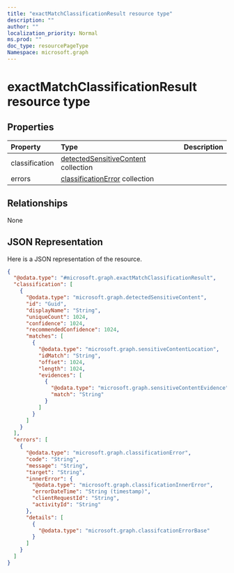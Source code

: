```yaml
---
title: "exactMatchClassificationResult resource type"
description: ""
author: ""
localization_priority: Normal
ms.prod: ""
doc_type: resourcePageType
Namespace: microsoft.graph
---
```



# exactMatchClassificationResult resource type



## Properties
|Property|Type|Description|
|:---|:---|:---|
|classification|[detectedSensitiveContent](../resources/detectedSensitiveContent.md) collection||
|errors|[classificationError](../resources/classificationError.md) collection||

## Relationships
None

## JSON Representation
Here is a JSON representation of the resource.
<!-- {
  "blockType": "resource",
  "@odata.type": "microsoft.graph.exactMatchClassificationResult"
}
-->
``` json
{
  "@odata.type": "#microsoft.graph.exactMatchClassificationResult",
  "classification": [
    {
      "@odata.type": "microsoft.graph.detectedSensitiveContent",
      "id": "Guid",
      "displayName": "String",
      "uniqueCount": 1024,
      "confidence": 1024,
      "recommendedConfidence": 1024,
      "matches": [
        {
          "@odata.type": "microsoft.graph.sensitiveContentLocation",
          "idMatch": "String",
          "offset": 1024,
          "length": 1024,
          "evidences": [
            {
              "@odata.type": "microsoft.graph.sensitiveContentEvidence",
              "match": "String"
            }
          ]
        }
      ]
    }
  ],
  "errors": [
    {
      "@odata.type": "microsoft.graph.classificationError",
      "code": "String",
      "message": "String",
      "target": "String",
      "innerError": {
        "@odata.type": "microsoft.graph.classificationInnerError",
        "errorDateTime": "String (timestamp)",
        "clientRequestId": "String",
        "activityId": "String"
      },
      "details": [
        {
          "@odata.type": "microsoft.graph.classifcationErrorBase"
        }
      ]
    }
  ]
}
```

